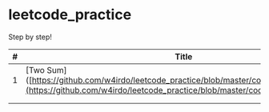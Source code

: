 # leetcode_practice
Step by step!



| #    | Title                                                        | Difficulty |
| ---- | ------------------------------------------------------------ | ---------- |
| 1    | [Two Sum]([https://github.com/w4irdo/leetcode_practice/blob/master/code/Two%20Sum.md](https://github.com/w4irdo/leetcode_practice/blob/master/code/Two Sum.md)) | Easy       |
|      |                                                              |            |
|      |                                                              |            |

